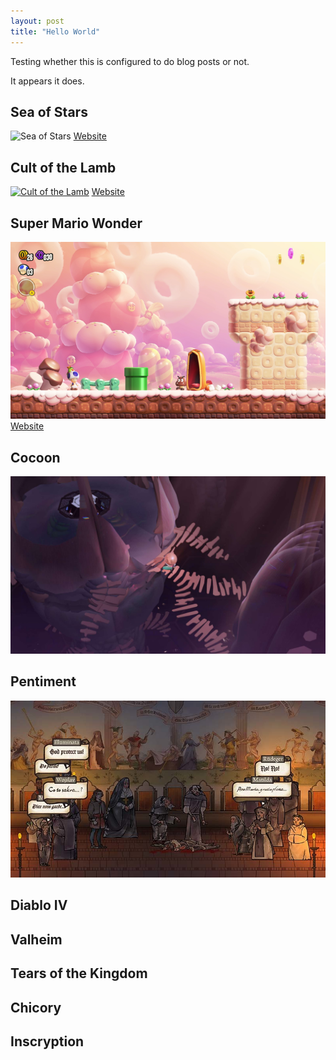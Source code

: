 ```yaml
---
layout: post
title: "Hello World"
---
```

Testing whether this is configured to do blog posts or not.

It appears it does.

## Sea of Stars
![Sea of Stars](/media/sea-of-stars.png)
[Website](https://seaofstarsgame.co/)

## Cult of the Lamb
[![Cult of the Lamb](/media/posts/thumbnails/cult-of-the-lamb.png)](/media/posts/cult-of-the-lamb.png)
[Website](https://www.cultofthelamb.com/)

## Super Mario Wonder
[![Super Mario Wonder](/media/posts/super-mario-wonder.png)](https://supermariobroswonder.nintendo.com)
[Website](https://supermariobroswonder.nintendo.com/)

## Cocoon
[![Cocoon](/media/posts/cocoon.jpg)](https://annapurnainteractive.com/en/games/cocoon)

## Pentiment
[![Pentiment](/media/posts/pentiment.jpg)](https://pentiment.obsidian.net/)

## Diablo IV
## Valheim
## Tears of the Kingdom
## Chicory
## Inscryption